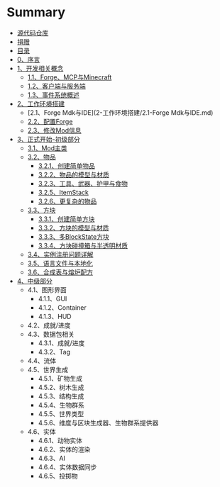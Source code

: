 # Summary

* [源代码仓库](https://github.com/vvvbbbcz/ModderGuide/tree/master)
* [捐赠](https://afdian.net/@vvvbbbcz)
* [目录](README.md)
* [0、序言](0-序言.md)
* [1、开发相关概念](1-开发相关概念/1-开发相关概念.md)
  * [1.1、Forge、MCP与Minecraft](1-开发相关概念/1.1-Forge、MCP与Minecraft.md)
  * [1.2、客户端与服务端](1-开发相关概念/1.2-客户端与服务端.md)
  * [1.3、事件系统概述](1-开发相关概念/1.3-事件系统概述.md)
* [2、工作环境搭建](2-工作环境搭建/2-工作环境搭建.md)
  * [2.1、Forge Mdk与IDE](2-工作环境搭建/2.1-Forge Mdk与IDE.md)
  * [2.2、配置Forge](2-工作环境搭建/2.2-配置Forge.md)
  * [2.3、修改Mod信息](2-工作环境搭建/2.3-修改Mod信息.md)
* [3、正式开始-初级部分](3-正式开始-初级部分/3-正式开始-初级部分.md)
  * [3.1、Mod主类](3-正式开始-初级部分/3.1-Mod主类.md)
  * [3.2、物品](3-正式开始-初级部分/3.2-物品/3.2-物品.md)
    * [3.2.1、创建简单物品](3-正式开始-初级部分/3.2-物品/3.2.1-创建简单物品.md)
    * [3.2.2、物品的模型与材质](3-正式开始-初级部分/3.2-物品/3.2.2-物品的模型与材质.md)
    * [3.2.3、工具、武器、护甲与食物](3-正式开始-初级部分/3.2-物品/3.2.3-工具、武器、护甲与食物.md)
    * [3.2.5、ItemStack](3-正式开始-初级部分/3.2-物品/3.2.5-ItemStack.md)
    * [3.2.6、更复杂的物品](3-正式开始-初级部分/3.2-物品/3.2.6-更复杂的物品.md)
  * [3.3、方块](3-正式开始-初级部分/3.3-方块/3.3-方块.md)
    * [3.3.1、创建简单方块](3-正式开始-初级部分/3.3-方块/3.3.1-创建简单方块.md)
    * [3.3.2、方块的模型与材质](3-正式开始-初级部分/3.3-方块/3.3.2-方块的模型与材质.md)
    * [3.3.3、多BlockState方块](3-正式开始-初级部分/3.3-方块/3.3.3-多BlockState方块.md)
    * [3.3.4、方块碰撞箱与半透明材质](3-正式开始-初级部分/3.3-方块/3.3.4-方块碰撞箱与半透明材质.md)
  * [3.4、实例注册问题详解](3-正式开始-初级部分/3.4-实例注册问题详解.md)
  * [3.5、语言文件与本地化](3-正式开始-初级部分/3.5-语言文件与本地化.md)
  * [3.6、合成表与熔炉配方](3-正式开始-初级部分/3.6-合成表与熔炉配方.md)
* [4、中级部分](4-中级部分/4-中级部分.md)
  * 4.1、图形界面
    * 4.1.1、GUI
    * 4.1.2、Container
    * 4.1.3、HUD
  * 4.2、成就/进度
  * 4.3、数据包相关
    * 4.3.1、成就/进度
    * 4.3.2、Tag
  * 4.4、流体
  * 4.5、世界生成
    * 4.5.1、矿物生成
    * 4.5.2、树木生成
    * 4.5.3、结构生成
    * 4.5.4、生物群系
    * 4.5.5、世界类型
    * 4.5.6、维度与区块生成器、生物群系提供器
  * 4.6、实体
    * 4.6.1、动物实体
    * 4.6.2、实体的渲染
    * 4.6.3、AI
    * 4.6.4、实体数据同步
    * 4.6.5、投掷物